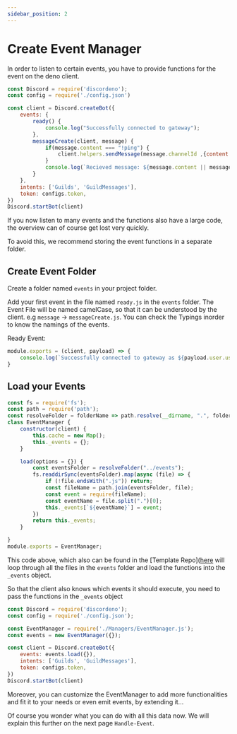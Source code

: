 ```yaml
---
sidebar_position: 2
---
```

# Create Event Manager
In order to listen to certain events, you have to provide functions for the event on the deno client.
```js
const Discord = require('discordeno');
const config = require('./config.json')

const client = Discord.createBot({
    events: {
        ready() {
            console.log("Successfully connected to gateway");
        },
        messageCreate(client, message) {
            if(message.content === "!ping") {
                client.helpers.sendMessage(message.channelId ,{content: "pong"});
            }
            console.log(`Recieved message: ${message.content || message.embeds}`);
        }
    },
    intents: ['Guilds', 'GuildMessages'],
    token: configs.token,
})
Discord.startBot(client)
```

If you now listen to many events and the functions also have a large code, the overview can of course get lost very quickly. 

To avoid this, we recommend storing the event functions in a separate folder. 

## Create Event Folder
Create a folder named `events` in your project folder.

Add your first event in the file named `ready.js` in the `events` folder.
The Event File will be named camelCase, so that it can be understood by the client. 
e.g `message` -> `messageCreate.js`.
You can check the Typings inorder to know the namings of the events.

Ready Event:
```js
module.exports = (client, payload) => {
    console.log(`Successfully connected to gateway as ${payload.user.username}`);
}
```
## Load your Events
```js
const fs = require('fs');
const path = require('path');
const resolveFolder = folderName => path.resolve(__dirname, ".", folderName);
class EventManager {
    constructor(client) {
        this.cache = new Map();
        this._events = {};
    }

    load(options = {}) {
        const eventsFolder = resolveFolder("../events");
        fs.readdirSync(eventsFolder).map(async (file) => {
            if (!file.endsWith(".js")) return;
            const fileName = path.join(eventsFolder, file);
            const event = require(fileName);
            const eventName = file.split(".")[0];
            this._events[`${eventName}`] = event;
        })
        return this._events;
    }

}
module.exports = EventManager;
```
This code above, which also can be found in the [Template Repo]([here](https://github.com/discordeno/discordeno/tree/main/template/nodejs/Managers/EventManager.js) will loop through all the files in the `events` folder and load the functions into the `_events` object.

So that the client also knows which events it should execute, you need to pass the functions in the `_events` object 

```js
const Discord = require('discordeno');
const config = require('./config.json');

const EventManager = require('./Managers/EventManager.js');
const events = new EventManager({});

const client = Discord.createBot({
    events: events.load({}),
    intents: ['Guilds', 'GuildMessages'],
    token: configs.token,
})
Discord.startBot(client)
```
Moreover, you can customize the EventManager to add more functionalities and fit it to your needs or even emit events, by extending it...

Of course you wonder what you can do with all this data now. We will explain this further on the next page `Handle-Event`.

